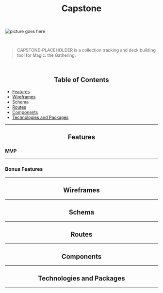 <div align="center">
  <h1>Capstone</h1>
</div>

<br>

![picture goes here](http://pictureurl)

<br>


> CAPSTONE-PLACEHOLDER is a collection tracking and deck building tool for Magic: the Gathering.

<br>


<div align="center">
  <h2>Table of Contents</h2>
</div>


- [Features](#features)
- [Wireframes](#wireframes)
- [Schema](#schema)
- [Routes](#routes)
- [Components](#components)
- [Technologies and Packages](#technologies-and-packages)
---
<div align="center">
  <h2>Features</h2>
</div>

### MVP

---

### Bonus Features

---
<div align="center">
  <h2>Wireframes</h2>
</div>

---
<div align="center">
  <h2>Schema</h2>
</div>

---
<div align="center">
  <h2>Routes</h2>
</div>

---
<div align="center">
  <h2>Components</h2>
</div>

---
<div align="center">
  <h2>Technologies and Packages</h2>
</div>

---
